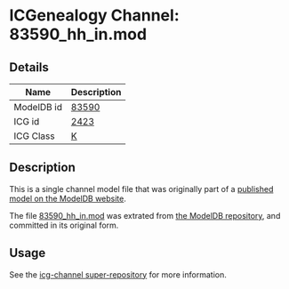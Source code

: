 # ICGenealogy Channel: 83590\_hh\_in.mod

## Details

Name | Description
---- | -----------
ModelDB id | [83590](http://senselab.med.yale.edu/ModelDB/ShowModel.cshtml?model=83590)
ICG id | [2423](http://icg.neurotheory.ox.ac.uk/channels/1/2423)
ICG Class | [K](http://icg.neurotheory.ox.ac.uk/channels/1)

## Description

This is a single channel model file that was originally part of a [published model on the ModelDB website](http://senselab.med.yale.edu/mModelDB/ShowModel.cshtml?model=83590).

The file [83590\_hh\_in.mod](83590_hh_in.mod) was extrated from [the ModelDB repository](http://senselab.med.yale.edu/ModelDB/ShowModel.cshtml?model=83590), and committed in its original form.

## Usage

See the [icg-channel super-repository](https://github.com/icgenealogy/icg-channels) for more information.